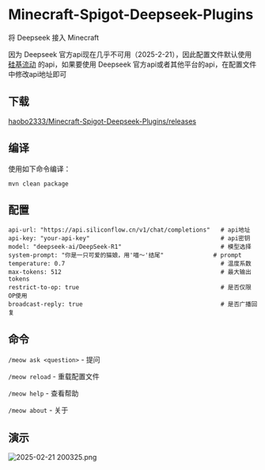 # Minecraft-Spigot-Deepseek-Plugins

将 Deepseek 接入 Minecraft

因为 Deepseek 官方api现在几乎不可用（2025-2-21），因此配置文件默认使用 [硅基流动](https://siliconflow.cn/zh-cn/) 的api，如果要使用 Deepseek 官方api或者其他平台的api，在配置文件中修改api地址即可

## 下载

[haobo2333/Minecraft-Spigot-Deepseek-Plugins/releases](https://github.com/haobo2333/Minecraft-Spigot-Deepseek-Plugins/releases)

## 编译

使用如下命令编译：

```
mvn clean package
```

## 配置

```
api-url: "https://api.siliconflow.cn/v1/chat/completions"   # api地址
api-key: "your-api-key"                                     # api密钥
model: "deepseek-ai/DeepSeek-R1"                            # 模型选择
system-prompt: "你是一只可爱的猫娘，用'喵～'结尾"              # prompt
temperature: 0.7                                            # 温度系数
max-tokens: 512                                             # 最大输出tokens
restrict-to-op: true                                        # 是否仅限OP使用
broadcast-reply: true                                       # 是否广播回复
```

## 命令

`/meow ask <question>` - 提问

`/meow reload` - 重载配置文件

`/meow help` - 查看帮助

`/meow about` - 关于 

## 演示

![ 2025-02-21 200325.png](https://s2.loli.net/2025/02/21/FhrGTDa7xyjVbIg.png)